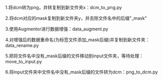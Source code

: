 1.将dcm转为png，并转复制到新文件夹x：dcm_to_png.py

2.将dcm对应的mask复制到新文件夹y，并去除文件名中的后缀"_mask"

3.使用Augmentor进行数据增强：data_augment.py

4.对增强后的数据重命名(为标签文件添加_mask后缀)并复制到新文件夹：data_rename.py

5.把将文件名中没有_mask后缀的文件移动到input文件夹，等待处理：move_to_input.py

6.将input文件夹中文件名中没有_mask后缀的文件转为dcm：png_to_dcm.py